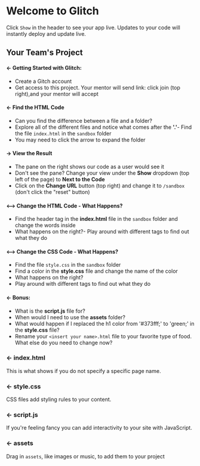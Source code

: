 # Welcome to Glitch

Click `Show` in the header to see your app live. Updates to your code will instantly deploy and update live.
## Your Team's Project

#### ← Getting Started with Glitch:

- Create a Gitch account
- Get access to this project. Your mentor will send link: click join (top right),and your mentor will accept


#### ← Find the HTML Code
- Can you find the difference between a file and a folder?
- Explore all of the different files and notice what comes after the <b>'.'</b>- Find the file `index.html` in the `sandbox` folder
- You may need to click the arrow to expand the folder

#### → View the Result
- The pane on the right shows our code as a user would see it
- Don't see the pane? Change your view under the <b>Show</b> dropdown (top left of the page) to <b>Next to the Code</b>
- Click on the <b>Change URL</b> button (top right) and change it to `/sandbox` (don't click the "reset" button)

#### ⟷ Change the HTML Code - What Happens?
- Find the header tag in the <b>index.html</b> file in the `sandbox` folder and change the words inside
- What happens on the right?- Play around with different tags to find out what they do

#### ⟷ Change the CSS Code - What Happens?
- Find the file `style.css` in the `sandbox` folder
- Find a color in the <b>style.css</b> file and change the name of the color
- What happens on the right?
- Play around with different tags to find out what they do

#### ← Bonus:
- What is the <b>script.js</b> file for?
- When would I need to use the <b>assets</b> folder?
- What would happen if I replaced the h1 color from '#373fff;' to 'green;' in the <b>style.css</b> file?
- Rename your `<insert your name>.html` file to your favorite type of food. What else do you need to change now?

### ← index.html

This is what shows if you do not specify a specific page name.
 
### ← style.css

CSS files add styling rules to your content.

### ← script.js

If you're feeling fancy you can add interactivity to your site with JavaScript.

### ← assets

Drag in `assets`, like images or music, to add them to your project
